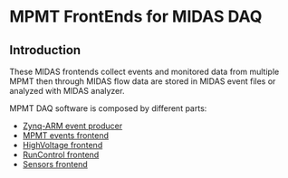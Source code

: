 # MPMT FrontEnds for MIDAS DAQ

## Introduction

These MIDAS frontends collect events and monitored data from multiple MPMT then through MIDAS flow data are stored in MIDAS event files or analyzed with MIDAS analyzer.

MPMT DAQ software is composed by different parts:

- [Zynq-ARM event producer](producer/README.md)
- [MPMT events frontend](frontend/README.md)
- [HighVoltage frontend](hv/README.md)
- [RunControl frontend](rc/README.md)
- [Sensors frontend](sn/README.md)
